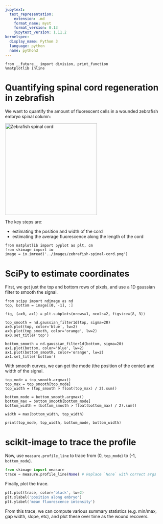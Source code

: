 ```yaml
---
jupytext:
  text_representation:
    extension: .md
    format_name: myst
    format_version: 0.13
    jupytext_version: 1.11.2
kernelspec:
  display_name: Python 3
  language: python
  name: python3
---
```


```{code-cell} ipython3
from __future__ import division, print_function
%matplotlib inline
```

# Quantifying spinal cord regeneration in zebrafish

We want to quantify the amount of fluorescent cells in a wounded zebrafish embryo spinal column:

<img src="../images/zebrafish-spinal-cord-color.png" alt="Zebrafish spinal cord" style="width: 300px;"/>

The key steps are:

- estimating the position and width of the cord
- estimating the average fluorescence along the length of the cord

```{code-cell} ipython3
from matplotlib import pyplot as plt, cm
from skimage import io
image = io.imread('../images/zebrafish-spinal-cord.png')
```

# SciPy to estimate coordinates

First, we get just the top and bottom rows of pixels, and use a 1D gaussian filter to smooth the signal.

```{code-cell} ipython3
from scipy import ndimage as nd
top, bottom = image[[0, -1], :]

fig, (ax0, ax1) = plt.subplots(nrows=1, ncols=2, figsize=(8, 3))

top_smooth = nd.gaussian_filter1d(top, sigma=20)
ax0.plot(top, color='blue', lw=2)
ax0.plot(top_smooth, color='orange', lw=2)
ax0.set_title('top')

bottom_smooth = nd.gaussian_filter1d(bottom, sigma=20)
ax1.plot(bottom, color='blue', lw=2)
ax1.plot(bottom_smooth, color='orange', lw=2)
ax1.set_title('bottom')
```

With smooth curves, we can get the mode (the position of the center) and width of the signal.

```{code-cell} ipython3
top_mode = top_smooth.argmax()
top_max = top_smooth[top_mode]
top_width = (top_smooth > float(top_max) / 2).sum()

bottom_mode = bottom_smooth.argmax()
bottom_max = bottom_smooth[bottom_mode]
bottom_width = (bottom_smooth > float(bottom_max) / 2).sum()

width = max(bottom_width, top_width)

print(top_mode, top_width, bottom_mode, bottom_width)
```

# scikit-image to trace the profile

Now, use `measure.profile_line` to trace from (0, `top_mode`) to (-1, `bottom_mode`).

```python
from skimage import measure
trace = measure.profile_line(None) # Replace `None` with correct args
```

Finally, plot the trace.

```python
plt.plot(trace, color='black', lw=2)
plt.xlabel('position along embryo')
plt.ylabel('mean fluorescence intensity')
```

From this trace, we can compute various summary statistics (e.g. min/max, gap width, slope, etc), and plot these over time as the wound recovers.
